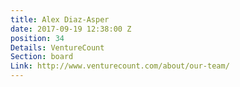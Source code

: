 ```yaml
---
title: Alex Diaz-Asper
date: 2017-09-19 12:38:00 Z
position: 34
Details: VentureCount
Section: board
Link: http://www.venturecount.com/about/our-team/
---
```


